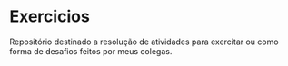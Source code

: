 # Exercicios
Repositório destinado a resolução de atividades para exercitar ou como forma de desafios feitos por meus colegas.
